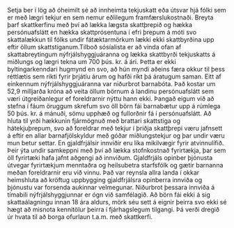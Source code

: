 Setja ber í lög að óheimilt sé að innheimta tekjuskatt eða útsvar hjá fólki sem er með lægri tekjur en sem nemur eðlilegum framfærslukostnaði. Breyta þarf skattkerfinu með því að lækka lægsta skattþrepið og hækka persónuafslátt en hækka skattprósentuna í efri þrepum á móti svo skattalækkun til fólks undir fátæktarmörkum lækki ekki skattbyrðina upp eftir öllum skattstiganum.Tilboð sósíalista er að vinda ofan af skattabreytingum nýfrjálshyggjuáranna og lækka skattbyrði tekjuskatts á miðlungs og lægri tekna um 700 þús. kr. á ári. Þetta er ekki byltingarkenndari hugmynd en svo, að hún myndi aðeins færa okkur til þess réttlætis sem ríkti fyrir þrjátíu árum og hafði ríkt þá áratugum saman. Eitt af einkennum nýfrjálshyggjuáranna var niðurbrot barnabóta. Það kostar um 52,9 milljarða króna að veita öllum börnum á landinu persónuafslátt sem væri útgreiðanlegur ef foreldrarnir nýttu hann ekki. Þangað eigum við að stefna í fáum öruggum skrefum svo öll börn fái barnabætur upp á rúmlega 50 þús. kr. á mánuði, sömu upphæð og fullorðnir fá í persónuafslátt. Að hluta til yrði hækkunin fjármögnuð með brattari skattstiga og hátekjuþrepum, svo að foreldrar með tekjur í þriðja skattþrepi væru jafnsett á eftir en allar barnafjölskyldur með góðar miðlungstekjur og þar undir væru mun betur settar. En gjaldfrjálsir innviðir eru líka mikilvægir fyrir atvinnulífið. Þeir ýta undir samkeppni með því að lækka stofnkostnað fyrirtækja, þar sem öll fyrirtæki hafa jafnt aðgengi að innviðum. Gjaldfrjáls opinber þjónusta útvegar fyrirtækjum menntaðra og heilsubetra starfsfólk og gætir barnanna meðan foreldrarnir eru við vinnu. Það var reynsla allra landa í okkar heimshluta að kröftug uppbygging gjaldfrjálsra opinberra innviða og þjónustu var forsenda aukinnar velmegunar. Niðurbrot þessara innviða á tímabili nýfrjálshyggjunnar er ógn við samfélagið. Að börn fái ekki á sig skattaálagningu innan 18 ára aldurs, mörk séu sett á eignir þeirra svo ekki sé hægt að misnota kennitölur þeirra í fjárhagslegum tilgangi. Þá verði dregið úr hvata til að borga ofurlaun t.a.m. með skattkerfi.